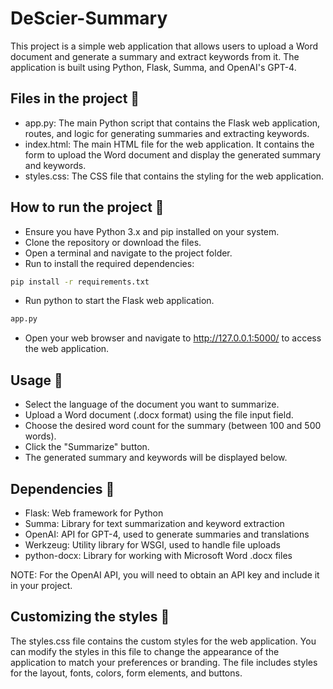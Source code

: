 # DeScier-Summary

This project is a simple web application that allows users to upload a Word document and generate a summary and extract keywords from it. The application is built using Python, Flask, Summa, and OpenAI's GPT-4.

## Files in the project 📁

- app.py: The main Python script that contains the Flask web application, routes, and logic for generating summaries and extracting keywords.
- index.html: The main HTML file for the web application. It contains the form to upload the Word document and display the generated summary and keywords.
- styles.css: The CSS file that contains the styling for the web application.

## How to run the project 🚀

- Ensure you have Python 3.x and pip installed on your system.
- Clone the repository or download the files.
- Open a terminal and navigate to the project folder.
- Run to install the required dependencies:
 
```bash
pip install -r requirements.txt 
```

- Run python to start the Flask web application. 

```bash
app.py 
```
- Open your web browser and navigate to http://127.0.0.1:5000/ to access the web application.

## Usage 🎯

- Select the language of the document you want to summarize.
- Upload a Word document (.docx format) using the file input field.
- Choose the desired word count for the summary (between 100 and 500 words).
- Click the "Summarize" button.
- The generated summary and keywords will be displayed below.

## Dependencies 🔧

- Flask: Web framework for Python
- Summa: Library for text summarization and keyword extraction
- OpenAI: API for GPT-4, used to generate summaries and translations
- Werkzeug: Utility library for WSGI, used to handle file uploads
- python-docx: Library for working with Microsoft Word .docx files

NOTE: For the OpenAI API, you will need to obtain an API key and include it in your project.

## Customizing the styles 🎨

The styles.css file contains the custom styles for the web application. You can modify the styles in this file to change the appearance of the application to match your preferences or branding. The file includes styles for the layout, fonts, colors, form elements, and buttons.
